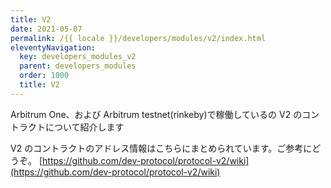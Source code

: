 ```yaml
---
title: V2
date: 2021-05-07
permalink: /{{ locale }}/developers/modules/v2/index.html
eleventyNavigation:
  key: developers_modules_v2
  parent: developers_modules
  order: 1000
  title: V2
---
```


Arbitrum One、および Arbitrum testnet(rinkeby)で稼働しているの V2 のコントラクトについて紹介します

V2 のコントラクトのアドレス情報はこちらにまとめられています。ご参考にどうぞ。
[https://github.com/dev-protocol/protocol-v2/wiki](https://github.com/dev-protocol/protocol-v2/wiki)
